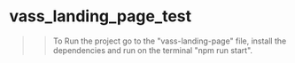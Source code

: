 # vass_landing_page_test
>> To Run the project go to the "vass-landing-page" file, install the dependencies and run on the terminal "npm run start".
